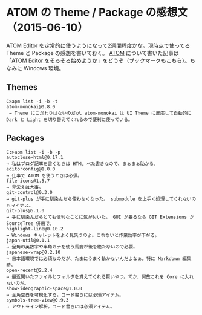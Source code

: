 # ATOM の Theme / Package の感想文（2015-06-10）

[ATOM] Editor を定常的に使うようになって2週間程度かな。現時点で使ってる Theme と Package の感想を書いておく。
[ATOM] について書いた記事は「[ATOM Editor をそろそろ始めようか](http://qiita.com/spiegel-im-spiegel/items/3d41d98dacc107d73431)」をどうぞ（ブックマークもこちら）。ちなみに Windows 環境。

## Themes

```shell
C>apm list -i -b -t
atom-monokai@0.8.0
 → Theme にこだわりはないのだが、atom-monokai は UI Theme に反応して自動的に Dark と Light を切り替えてくれるので便利に使っている。
```

## Packages

```shell
C:>apm list -i -b -p
autoclose-html@0.17.1
→ 私はブログ記事を書くときは HTML べた書きなので、まぁまぁ助かる。
editorconfig@1.0.0
→ 仕事で ATOM を使うときは必須。
file-icons@1.5.7
→ 見栄えは大事。
git-control@0.3.0
→ git-plus が手に馴染んだら使わなくなった。 submodule を上手く処理してくれないのもマイナス。
git-plus@5.1.0
→ 手に馴染んだらとても便利なことに気が付いた。 GUI が要るなら GIT Extensions か SourceTree 併用で。
highlight-line@0.10.2
→ Windows キャレットをよく見失うのよ。これないと作業効率が下がる。
japan-util@0.1.1
→ 全角の英数字や半角カナを使う馬鹿が後を絶たないので必要。
japanese-wrap@0.2.10
→ 日本語環境では必須なのだが、たまにうまく動かないんだよなぁ。特に Markdown 編集時。
open-recent@2.2.4
→ 最近開いたファイルとフォルダを覚えてくれる賢いやつ。てか、何故これを Core に入れないのだ。
show-ideographic-space@1.0.0
→ 全角空白を可視化する。コード書きには必須アイテム。
symbols-tree-view@0.9.3
→ アウトライン解析。コード書きには必須アイテム。
```

[ATOM]: https://atom.io/ "Atom"
